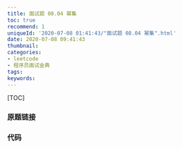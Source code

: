 ```yaml
---
title: 面试题 08.04 幂集
toc: true
recommend: 1
uniqueId: '2020-07-08 01:41:43/"面试题 08.04 幂集".html'
date: 2020-07-08 09:41:43
thumbnail:
categories:
- leetcode
- 程序员面试金典
tags:
keywords:
---
```


[TOC]

<!--more-->

### 原题链接



### 代码

```python

```

